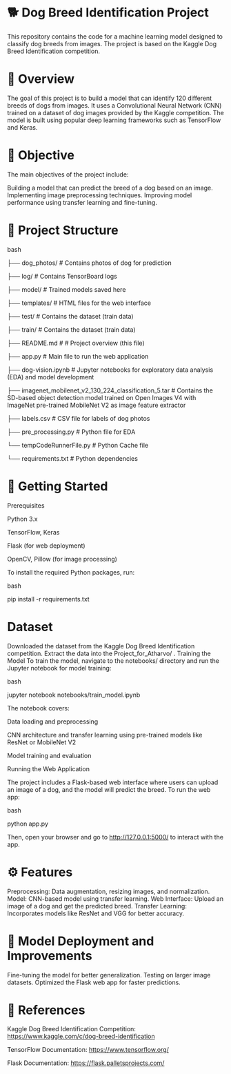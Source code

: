 # 🐕 Dog Breed Identification Project

This repository contains the code for a machine learning model designed to classify dog breeds from images. The project is based on the Kaggle Dog Breed Identification competition.

# 📖 Overview

The goal of this project is to build a model that can identify 120 different breeds of dogs from images. It uses a Convolutional Neural Network (CNN) trained on a dataset of dog images provided by the Kaggle competition. The model is built using popular deep learning frameworks such as TensorFlow and Keras.

# 🎯 Objective

The main objectives of the project include:

Building a model that can predict the breed of a dog based on an image.
Implementing image preprocessing techniques.
Improving model performance using transfer learning and fine-tuning.

# 📂 Project Structure

bash

├── dog_photos/                                                           # Contains photos of dog for prediction

├── log/                                                                  # Contains TensorBoard logs

├── model/                                                                # Trained models saved here

├── templates/                                                            # HTML files for the web interface

├── test/                                                                 # Contains the dataset (train data)

├── train/                                                                # Contains the dataset (train data)

├── README.md                                                             # # Project overview (this file)

├── app.py                                                                # Main file to run the web application

├── dog-vision.ipynb                                                      # Jupyter notebooks for exploratory data analysis (EDA) and model development

├── imagenet_mobilenet_v2_130_224_classification_5.tar                    # Contains the SD-based object detection model trained on Open Images V4 with ImageNet pre-trained MobileNet V2 as image feature extractor

├── labels.csv                                                            # CSV file for labels of dog photos

├── pre_processing.py                                                     # Python file for EDA 

└── tempCodeRunnerFile.py                                                 # Python Cache file

└── requirements.txt                                                      # Python dependencies

# 🚀 Getting Started

Prerequisites

Python 3.x

TensorFlow, Keras

Flask (for web deployment)

OpenCV, Pillow (for image processing)

To install the required Python packages, run:

bash

pip install -r requirements.txt

# Dataset

Downloaded the dataset from the Kaggle Dog Breed Identification competition.
Extract the data into the Project_for_Atharvo/ .
Training the Model
To train the model, navigate to the notebooks/ directory and run the Jupyter notebook for model training:

bash

jupyter notebook notebooks/train_model.ipynb

The notebook covers:

Data loading and preprocessing

CNN architecture and transfer learning using pre-trained models like ResNet or MobileNet V2

Model training and evaluation

Running the Web Application

The project includes a Flask-based web interface where users can upload an image of a dog, and the model will predict the breed. To run the web app:

bash

python app.py

Then, open your browser and go to http://127.0.0.1:5000/ to interact with the app.

# ⚙️ Features
Preprocessing: Data augmentation, resizing images, and normalization.
Model: CNN-based model using transfer learning.
Web Interface: Upload an image of a dog and get the predicted breed.
Transfer Learning: Incorporates models like ResNet and VGG for better accuracy.

# 📝 Model Deployment and Improvements
Fine-tuning the model for better generalization.
Testing on larger image datasets.
Optimized the Flask web app for faster predictions.

# 🔗 References

Kaggle Dog Breed Identification Competition: https://www.kaggle.com/c/dog-breed-identification

TensorFlow Documentation: https://www.tensorflow.org/

Flask Documentation: https://flask.palletsprojects.com/
